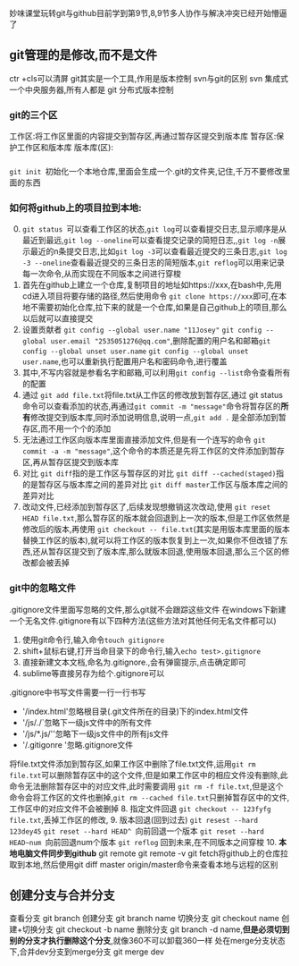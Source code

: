 妙味课堂玩转git与github目前学到第9节,8,9节多人协作与解决冲突已经开始懵逼了
## git管理的是修改,而不是文件 
ctr +cls可以清屏
git其实是一个工具,作用是版本控制
svn与git的区别
svn 集成式 一个中央服务器,所有人都是
git 分布式版本控制
### git的三个区
工作区:将工作区里面的内容提交到暂存区,再通过暂存区提交到版本库
暂存区:保护工作区和版本库
版本库(区):
### 
`git init `初始化一个本地仓库,里面会生成一个.git的文件夹,记住,千万不要修改里面的东西
### 如何将github上的项目拉到本地:
0. `git status `可以查看工作区的状态,`git log`可以查看提交日志,显示顺序是从最近到最远,`git log --oneline`可以查看提交记录的简短日志,,`git log -n`展示最近的n条提交日志,比如`git log -3`可以查看最近提交的三条日志,`git log -3 --oneline`查看最近提交的三条日志的简短版本,`git reflog`可以用来记录每一次命令,从而实现在不同版本之间进行穿梭
1. 首先在github上建立一个仓库,复制项目的地址如https://xxx,在bash中,先用cd进入项目将要存储的路径,然后使用命令 `git clone https://xxx`即可,在本地不需要初始化仓库,拉下来的就是一个仓库,如果是自己github上的项目,那么以后就可以直接提交
2. 设置贡献者 `git config --global user.name "11Josey"`  `git config --global user.email "2535051276@qq.com"`,删除配置的用户名和邮箱`git config --global unset user.name` `git config --global unset user.name`,也可以重新执行配置用户名和密码命令,进行覆盖
3. 其中,不写内容就是参看名字和邮箱,可以利用`git config --list`命令查看所有的配置
3. 通过 `git add file.txt`将file.txt从工作区的修改放到暂存区,通过 git status命令可以查看添加的状态,再通过`git commit -m "message"`命令将暂存区的**所有**修改提交到版本库,同时添加说明信息,说明一点,`git add .` 是全部添加到暂存区,而不用一个个的添加
4. 无法通过工作区向版本库里面直接添加文件,但是有一个连写的命令 `git commit -a -m "message"`,这个命令的本质还是先将工作区的文件添加到暂存区,再从暂存区提交到版本库
5. 对比  `git diff`指的是工作区与暂存区的对比 `git diff --cached(staged)`指的是暂存区与版本库之间的差异对比 `git diff master`工作区与版本库之间的差异对比
6. 改动文件,已经添加到暂存区了,后续发现想撤销这次改动,使用 `git reset HEAD file.txt`,那么暂存区的版本就会回退到上一次的版本,但是工作区依然是修改后的版本,再使用 `git checkout -- file.txt`(其实是用版本库里面的版本替换工作区的版本),就可以将工作区的版本恢复到上一次,如果你不但改错了东西,还从暂存区提交到了版本库,那么就版本回退,使用版本回退,那么三个区的修改都会被丢掉

### git中的忽略文件

.gitignore文件里面写忽略的文件,那么git就不会跟踪这些文件
在windows下新建一个无名文件.gitignore有以下四种方法(这些方法对其他任何无名文件都可以)

1. 使用git命令行,输入命令`touch gitignore`
2. shift+鼠标右键,打开当命目录下的命令行,输入`echo test>.gitignore`
3. 直接新建文本文档,命名为.gitignore.,会有弹窗提示,点击确定即可
4. sublime等直接另存为给个.gitignore可以

.gitignore中书写文件需要一行一行书写

- '/index.html'忽略根目录(.git文件所在的目录)下的index.html文件
- '/js/*.*/`忽略下一级js文件中的所有文件
- '/js/*.js/''忽略下一级js文件中的所有js文件
- '/.gitigonre '忽略.gitignore文件

 将file.txt文件添加到暂存区,如果工作区中删除了file.txt文件,运用`git rm file.txt`可以删除暂存区中的这个文件,但是如果工作区中的相应文件没有删除,此命令无法删除暂存区中的对应文件,此时需要调用 `git rm -f file.txt`,但是这个命令会将工作区的文件也删掉,`git rm --cached file.txt`只删掉暂存区中的文件,工作区中的对应文件不会被删掉
8. 指定文件回退 ` git checkout -- 123fyfg file.txt `,丢掉工作区的修改,
9. 版本回退(回到过去) `git resest --hard 123dey45`
   `git reset --hard HEAD^ `向前回退一个版本
   `git reset --hard HEAD~num `向前回退num个版本
   `git reflog` 回到未来,在不同版本之间穿梭
10. **本地电脑文件同步到github**
	git remote
	git remote -v
	git fetch将github上的仓库拉取到本地,然后使用git diff master origin/master命令来查看本地与远程的区别

## 创建分支与合并分支
查看分支 git branch 
创建分支 git branch name
切换分支 git checkout name
创建+切换分支 git checkout -b name
删除分支 git branch -d name,**但是必须切到别的分支才执行删除这个分支**,就像360不可以卸载360一样
处在merge分支状态下,合并dev分支到merge分支 git merge dev



 
